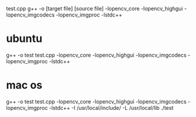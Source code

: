 test.cpp
g++ -o [target file] [source file] -lopencv_core -lopencv_highgui -lopencv_imgcodecs -lopencv_imgproc -lstdc++

# ubuntu
g++ -o test test.cpp -lopencv_core -lopencv_highgui -lopencv_imgcodecs -lopencv_imgproc -lstdc++
# mac os
g++ -o test test.cpp -lopencv_core -lopencv_highgui -lopencv_imgcodecs -lopencv_imgproc -lstdc++ -I /usr/local/include/ -L /usr/local/lib
./test

